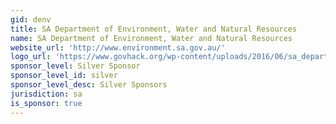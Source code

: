 ```yaml
---
gid: denv
title: SA Department of Environment, Water and Natural Resources
name: SA Department of Environment, Water and Natural Resources
website_url: 'http://www.environment.sa.gov.au/'
logo_url: 'https://www.govhack.org/wp-content/uploads/2016/06/sa_department_of_environment_water_and_natural_resources.png'
sponsor_level: Silver Sponsor
sponsor_level_id: silver
sponsor_level_desc: Silver Sponsors
jurisdiction: sa
is_sponsor: true
---
```

